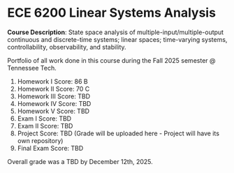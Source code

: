 # ECE 6200 Linear Systems Analysis


**Course Description**: State space analysis of multiple-input/multiple-output continuous and discrete-time systems; linear spaces; time-varying systems, controllability, observability, and stability. 

Portfolio of all work done in this course during the Fall 2025 semester @ Tennessee Tech.

1) Homework I Score: 86 B
2) Homework II Score: 70 C 
3) Homework III Score: TBD
4) Homework IV Score: TBD
5) Homework V Score: TBD
6) Exam I Score: TBD 
7) Exam II Score: TBD
8) Project Score: TBD (Grade will be uploaded here - Project will have its own repository)
9) Final Exam Score: TBD

Overall grade was a TBD by December 12th, 2025.
